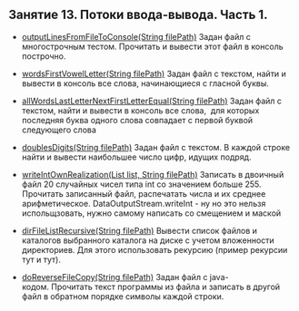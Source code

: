 ## Занятие 13. Потоки ввода-вывода. Часть 1.
* [outputLinesFromFileToConsole(String filePath)](https://github.com/alexkur80/PVTCourse2020/blob/master/src/com/myproject/lection15/FileUtils.java) Задан файл с многострочным тестом. Прочитать и вывести этот файл в консоль построчно.

* [wordsFirstVowelLetter(String filePath)](https://github.com/alexkur80/PVTCourse2020/blob/master/src/com/myproject/lection15/FileUtils.java) Задан файл с текстом, найти и вывести в консоль все слова, начинающиеся с гласной буквы.

* [allWordsLastLetterNextFirstLetterEqual(String filePath)](https://github.com/alexkur80/PVTCourse2020/blob/master/src/com/myproject/lection15/FileUtils.java) Задан файл с текстом, найти и вывести в консоль все слова,  для которых последняя буква одного слова совпадает с первой буквой следующего слова

* [doublesDigits(String filePath)](https://github.com/alexkur80/PVTCourse2020/blob/master/src/com/myproject/lection15/FileUtils.java) Задан файл с текстом. В каждой строке найти и вывести наибольшее число цифр, идущих подряд.

* [writeIntOwnRealization(List<Integer> list, String filePath)](https://github.com/alexkur80/PVTCourse2020/blob/master/src/com/myproject/lection15/FileUtils.java) Записать в двоичный файл 20 случайных чисел типа int со значением больше 255. Прочитать записанный файл, распечатать числа и их среднее арифметическое. DataOutputStream.writeInt - ну
но это нельзя испольщзовать, нужно самому написать со смещением и маской
* [dirFileListRecursive(String filePath)](https://github.com/alexkur80/PVTCourse2020/blob/master/src/com/myproject/lection15/FileUtils.java) Вывести список файлов и каталогов выбранного каталога на диске с учетом вложенности директориев. Для этого использовать рекурсию (пример рекурсии тут и тут).
* [doReverseFileCopy(String filePath)](https://github.com/alexkur80/PVTCourse2020/blob/master/src/com/myproject/lection15/FileUtils.java) Задан файл с java-кодом. Прочитать текст программы из файла и записать в другой файл в обратном порядке символы каждой строки. 
